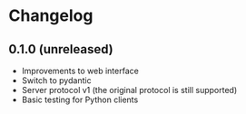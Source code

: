 # Changelog


## 0.1.0 (unreleased)
* Improvements to web interface
* Switch to pydantic
* Server protocol v1 (the original protocol is still supported)
* Basic testing for Python clients
